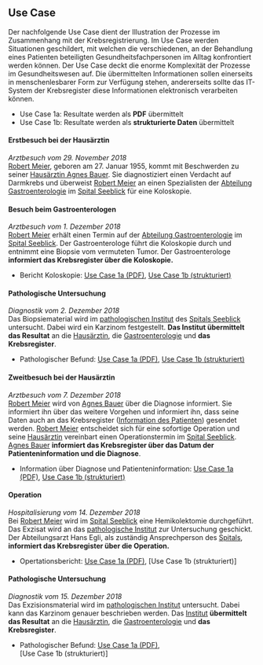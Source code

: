 

## Use Case

Der nachfolgende Use Case dient der Illustration der Prozesse im Zusammenhang mit der Krebsregistrierung. Im Use Case werden Situationen geschildert, mit welchen die verschiedenen, an der Behandlung eines Patienten beteiligten Gesundheitsfachpersonen im Alltag konfrontiert werden können. Der Use Case deckt die enorme Komplexität der Prozesse im Gesundheitswesen auf. Die übermittelten Informationen sollen einerseits in menschenlesbarer Form zur Verfügung stehen, andererseits sollte das IT-System der Krebsregister diese Informationen elektronisch verarbeiten können.

* Use Case 1a: Resultate werden als **PDF** übermittelt   
* Use Case 1b: Resultate werden als **strukturierte Daten** übermittelt

#### Erstbesuch bei der Hausärztin 
*Arztbesuch vom 29. November 2018*  
[Robert Meier](Patient-RobertMeier.html), geboren am 27. Januar 1955, kommt mit Beschwerden zu seiner [Hausärztin Agnes Bauer](Practitioner-AgnesBauer.html). Sie diagnostiziert einen Verdacht auf Darmkrebs und überweist [Robert Meier](Patient-RobertMeier.html) an einen Spezialisten der [Abteilung Gastroenterologie](Organization-AbteilungGastro.html) im [Spital Seeblick](Organization-SpitalSeeblickDoktorGastro.html) für eine Koloskopie.

#### Besuch beim Gastroenterologen
*Arztbesuch vom 1. Dezember 2018*  
[Robert Meier](Patient-RobertMeier.html) erhält einen Termin auf der [Abteilung Gastroenterologie](Organization-AbteilungGastro.html) im [Spital Seeblick](Organization-SpitalSeeblickDoktorGastro.html). Der Gastroenterologe führt die Koloskopie durch und entnimmt eine Biopsie vom vermuteten Tumor. Der Gastroenterologe **informiert das Krebsregister über die Koloskopie.**
* Bericht Koloskopie: 
    [Use Case 1a (PDF)](Bundle-BundleUC1aGastro20181201.html), 
    [Use Case 1b (strukturiert)](Bundle-BundleUC1bGastro20181201.html)

#### Pathologische Untersuchung
*Diagnostik vom 2. Dezember 2018*  
Das Biopsiematerial wird im [pathologischen Institut](Organization-AbteilungPatho.html) des [Spitals Seeblick](Organization-SpitalSeeblickDoktorPatho.html) untersucht. Dabei wird ein Karzinom festgestellt. **Das Institut übermittelt das Resultat** an die [Hausärztin](Practitioner-AgnesBauer.html), die [Gastroenterologie](Organization-AbteilungGastro.html) und **das Krebsregister**.
* Pathologischer Befund: 
    [Use Case 1a (PDF)](Bundle-BundleUC1aPatho20181202.html), 
    [Use Case 1b (strukturiert)](Bundle-BundleUC1bPatho20181202.html)

#### Zweitbesuch bei der Hausärztin
*Arztbesuch vom 7. Dezember 2018*  
[Robert Meier](Patient-RobertMeier.html) wird von [Agnes Bauer](Practitioner-AgnesBauer.html) über die Diagnose informiert. Sie informiert ihn über das weitere Vorgehen und informiert ihn, dass seine Daten auch an das Krebsregister ([Information des Patienten](Communication-CommMeier.html)) gesendet werden. [Robert Meier](Patient-RobertMeier.html) entscheidet sich für eine sofortige Operation und seine [Hausärztin](Practitioner-AgnesBauer.html) vereinbart einen Operationstermin im [Spital Seeblick](Organization-SpitalSeeblickHansEgli.html). [Agnes Bauer](Practitioner-AgnesBauer.html) **informiert das Krebsregister über das Datum der Patienteninformation und die Diagnose**.
* Information über Diagnose und Patienteninformation: 
    [Use Case 1a (PDF)](Bundle-BundleUC1aInfo20181207.html), 
    [Use Case 1b (strukturiert)](Bundle-BundleUC1bInfo20181207.html)

#### Operation
*Hospitalisierung vom 14. Dezember 2018*  
Bei [Robert Meier](Patient-RobertMeier.html) wird im [Spital Seeblick](Organization-SpitalSeeblickHansEgli.html) eine Hemikolektomie durchgeführt. Das Exzisat wird an das [pathologische Institut](Organization-AbteilungPatho.html) zur Untersuchung geschickt. Der Abteilungsarzt Hans Egli, als zuständig Ansprechperson des [Spitals](Organization-SpitalSeeblickHansEgli.html), **informiert das Krebsregister über die Operation.**
* Opertationsbericht: 
    [Use Case 1a (PDF)](Bundle-BundleUC1aOps20181214.html), 
    [Use Case 1b (strukturiert)]

#### Pathologische Untersuchung
*Diagnostik vom 15. Dezember 2018*  
Das Exzisionsmaterial wird im [pathologischen Institut](Organization-AbteilungPatho.html) untersucht. Dabei kann das Karzinom genauer beschrieben werden. Das [Institut](Organization-AbteilungPatho.html) **übermittelt das Resultat** an die [Hausärztin](Practitioner-AgnesBauer.html), die [Gastroenterologie](Organization-AbteilungGastro.html) und **das Krebsregister**.
* Pathologischer Befund: 
    [Use Case 1a (PDF)](Bundle-BundleUC1aPatho20181215.html),   
    [Use Case 1b (strukturiert)]